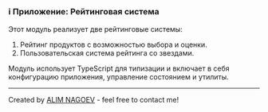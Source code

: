 ### ℹ️ Приложение: Рейтинговая система

Этот модуль реализует две рейтинговые системы:
1. Рейтинг продуктов с возможностью выбора и оценки.
2. Пользовательская система рейтинга со звездами.

Модуль использует TypeScript для типизации и включает в себя
конфигурацию приложения, управление состоянием и утилиты.

-----
Created by [ALIM NAGOEV](https://github.com/nagoev-id) - feel free to contact me!

